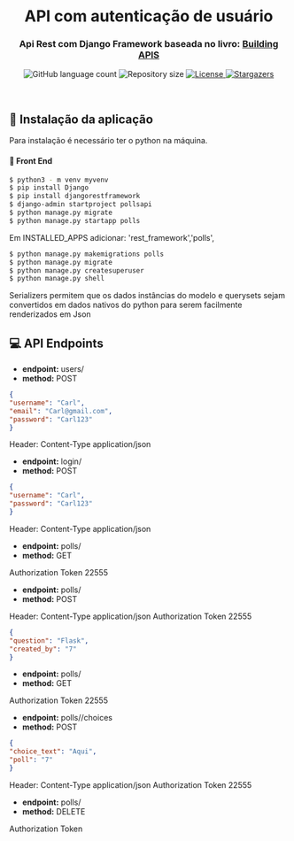 <h1 align="center">
  API com autenticação  de usuário 
</h1>

<h3 align="center">
  Api Rest com Django Framework baseada no livro: 
  <a href="https://readthedocs.org/projects/djangoapibook/downloads/pdf/latest/">Building APIS</a>
</h3>

<p align="center">
  <img alt="GitHub language count" src="https://img.shields.io/github/languages/count/Bonizario/proffy?color=6842C2">

  <img alt="Repository size" src="https://img.shields.io/github/repo-size/bonizario/proffy?color=774DD6">


  <a href="https://github.com/Bonizario/proffy/blob/master/LICENSE">
    <img alt="License" src="https://img.shields.io/github/license/bonizario/proffy?color=04D361">
  </a>

  <a href="https://github.com/Bonizario/proffy/stargazers">
    <img alt="Stargazers" src="https://img.shields.io/github/stars/bonizario/proffy?style=social">
  </a>
</p>

<br />

## :pencil: Instalação da aplicação 

Para instalação é necessário ter o python na máquina.
#### :cherry_blossom: Front End
  ``` bash
$ python3 - m venv myvenv
$ pip install Django
$ pip install djangorestframework
$ django-admin startproject pollsapi
$ python manage.py migrate
$ python manage.py startapp polls

```
 Em INSTALLED_APPS adicionar: 'rest_framework','polls',

 ``` bash
$ python manage.py makemigrations polls
$ python manage.py migrate
$ python manage.py createsuperuser
$ python manage.py shell
```

Serializers permitem que os dados instâncias do modelo e querysets sejam convertidos em dados nativos do python para serem facilmente renderizados em Json


## 💻 API Endpoints


- **endpoint:** users/
- **method:** POST 
```json
{
"username": "Carl",
"email": "Carl@gmail.com",
"password": "Carl123"
}
```
Header: Content-Type application/json
- **endpoint:** login/
- **method:** POST 
```json
{
"username": "Carl",
"password": "Carl123"
}
```

Header: Content-Type application/json
- **endpoint:** polls/
- **method:** GET

Authorization Token 22555

- **endpoint:** polls/
- **method:** POST

Header: Content-Type application/json
Authorization Token 22555
```json
{
"question": "Flask",
"created_by": "7"
}
```
- **endpoint:** polls/<id>
- **method:** GET 

Authorization Token 22555

- **endpoint:**  polls/<id>/choices
- **method:** POST

```json
{
"choice_text": "Aqui",
"poll": "7"
}
```
Header: Content-Type application/json
Authorization Token 22555

- **endpoint:** polls/<id>
- **method:** DELETE

Authorization Token 
